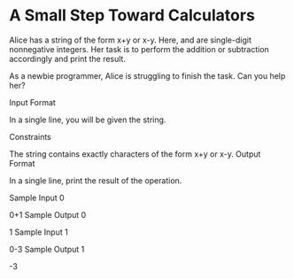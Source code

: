 # A Small Step Toward Calculators

Alice has a string of the form x+y or x-y. Here,  and  are single-digit nonnegative integers. Her task is to perform the addition or subtraction accordingly and print the result.

As a newbie programmer, Alice is struggling to finish the task. Can you help her?

Input Format

In a single line, you will be given the string.

Constraints

The string contains exactly  characters of the form x+y or x-y.
Output Format

In a single line, print the result of the operation.

Sample Input 0

0+1
Sample Output 0

1
Sample Input 1

0-3
Sample Output 1

-3
